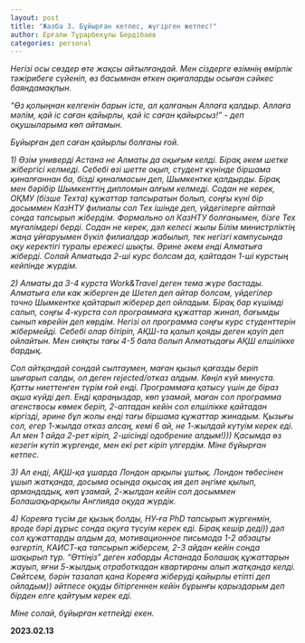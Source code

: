 ```yaml
---
layout: post
title: "Жазба 3. Бұйырған кетпес, жүгірген жетпес!"
author: Ерғали Тұрарбекұлы Бердібаев
categories: personal
---
```


_Негізі осы сөздер өте жақсы айтылғандай. Мен сіздерге өзімнің өмірлік тәжірибеге сүйеніп, өз басымнан өткен оқиғаларды осыған сәйкес баяндамақпын._

_“Өз қолыңнан келгенін барын істе, ал қалғанын Аллаға қалдыр. Аллаға мәлім, қай іс саған қайырлы, қай іс саған қайырсыз!” - деп оқушыларыма көп айтамын._

_Бұйырған деп саған қайырлы болғаны ғой._

_1) Өзім универді Астана не Алматы да оқығым келді. Бірақ әкем шетке жібергісі келмеді. Себебі өзі шетте оқып, студент күнінде біршама қиналғаннан ба, бізді қиналмасын деп, Шымкентке қалдырды. Бірақ мен бәрібір Шымкенттің дипломын алғым келмеді. Содан не керек, ОҚМУ (бізше Техта) құжаттар тапсыратын болып, соңғы күні бір досыммен КазНТУ филиалы сол Тех ішінде деп, үйдегілерге айтпай сонда тапсырып жібердім. Формально ол КазНТУ болғанымен, бізге Тех мұғалімдері берді. Содан не керек, дәл келесі жылы Білім министрліктің жаңа ұйғаруымен бүкіл филиалдар жабылып, тек негізгі кампусында оқу керектігі туралы ережесі шықты. Әрине әкем енді Алматыға жіберді. Солай Алматыда 2-ші курс болсам да, қайтадан 1-ші курстың кейпінде жүрдім._

_2) Алматы да 3-4 курста Work&Travel деген тема жүре бастады. Алматыға ели как жіберген де Шетел деп айтар болсам, үйдегілер точно Шымкентке қайтарып жіберер деп ойладым. Бірақ бар күшімді салып, соңғы 4-курста сол программаға құжаттар жинап, бағымды сынып көрейін деп көрдім. 
Негізі ол программа соңғы курс студенттерін жібермейді. Себебі олар бітіріп, АҚШ-та қалып қояды деген қауіп деп ойлайтын. Мен сияқты тағы 4-5 бала болып Алматыдағы АҚШ елшілікке бардық._
 
_Сол айтқандай сондай сылтаумен, маған қызыл қағазды беріп шығарып салды, ол деген rejected/отказ алдым. Көңіл күй минуста. Қатты ниеттенген түрім ғой енді._
_Программаға қатысу үшін де біраз ақша күйді деп._ 
_Енді қараңыздар, көп ұзамай, маған сол программа агенствосы көмек беріп, 2-аптадан кейін сол елшілікке қайтадан кіргізді, әрине бұл жолы енді тағы біршама құжаттар жинадым. Қызығы сол, егер 1-жылда отказ алсаң, кемі 6 ай, не 1-жылдай күтуім керек еді. Ал мен 1 айда 2-рет кіріп, 2-шісінді одобрение алдым!))) Қасымда өз кезегін күтіп жүргенде, мен екі рет кіріп үлгердім. Міне бұйырған кетпес._

_3) Ал енді, АҚШ-қа ұшарда Лондон арқылы ұштық. Лондон төбесінен ұшып жатқанда, досыма осында оқысақ ия деп әңгіме қылып, армандадық, көп ұзамай, 2-жылдан кейін сол досыммен Болашақьарқылы Англияда оқуда жүрдік._

_4) Кореяға түсім де қызық болды, НУ-ға PhD тапсырып жүргенмін, вроде бәрі дұрыс сонда оқуға түсуім керек еді. Бірақ кешір деді)) дәл сол құжаттарды алдым да, мотивационное письмода 1-2 абзацты өзгертіп, КАИСТ-қа тапсырып жіберсем, 2-3 айдан кейін сонда шақырып тұр.
“Өттіңіз” деген хабарды Астанада Болашақ құжаттарын жауып, яғни 5-жылдық отработкадан квартираны алып жатқанда келді. 
Сөйтсем, бәрін тазалап қана Кореяға жіберуді қайырлы етіпті деп ойладым)) әйтпесе оқуды бітіргеннен кейін бұрынғы қарыздарым деп бірден елге қайтуым керек еді._

_Міне солай, бұйырған кетпейді екен._

<b>2023.02.13</b>
